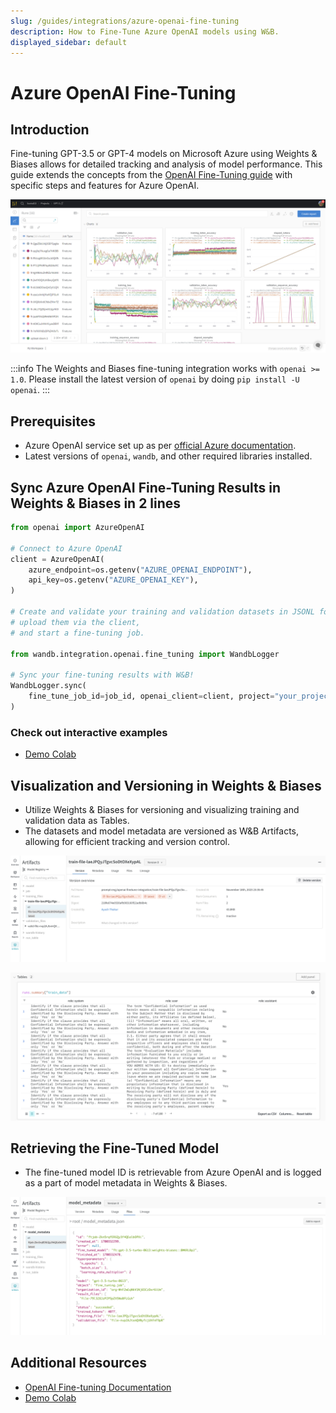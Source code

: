 ```yaml
---
slug: /guides/integrations/azure-openai-fine-tuning
description: How to Fine-Tune Azure OpenAI models using W&B.
displayed_sidebar: default
---
```


# Azure OpenAI Fine-Tuning

## Introduction
Fine-tuning GPT-3.5 or GPT-4 models on Microsoft Azure using Weights & Biases allows for detailed tracking and analysis of model performance. This guide extends the concepts from the [OpenAI Fine-Tuning guide](/guides/integrations/openai) with specific steps and features for Azure OpenAI.

![](/images/integrations/open_ai_auto_scan.png)

:::info
The Weights and Biases fine-tuning integration works with `openai >= 1.0`. Please install the latest version of `openai` by doing `pip install -U openai`.
:::


## Prerequisites
- Azure OpenAI service set up as per [official Azure documentation](https://learn.microsoft.com/en-us/azure/ai-services/openai/tutorials/fine-tune).
- Latest versions of `openai`, `wandb`, and other required libraries installed.

## Sync Azure OpenAI Fine-Tuning Results in Weights & Biases in 2 lines

```python
from openai import AzureOpenAI

# Connect to Azure OpenAI
client = AzureOpenAI(
    azure_endpoint=os.getenv("AZURE_OPENAI_ENDPOINT"),
    api_key=os.getenv("AZURE_OPENAI_KEY"),
)

# Create and validate your training and validation datasets in JSONL format,
# upload them via the client,
# and start a fine-tuning job.

from wandb.integration.openai.fine_tuning import WandbLogger

# Sync your fine-tuning results with W&B!
WandbLogger.sync(
    fine_tune_job_id=job_id, openai_client=client, project="your_project_name"
)
```

### Check out interactive examples

* [Demo Colab](http://wandb.me/azure-openai-colab)

## Visualization and Versioning in Weights & Biases
- Utilize Weights & Biases for versioning and visualizing training and validation data as Tables.
- The datasets and model metadata are versioned as W&B Artifacts, allowing for efficient tracking and version control.

![](/images/integrations/openai_data_artifacts.png)

![](/images/integrations/openai_data_visualization.png)

## Retrieving the Fine-Tuned Model
- The fine-tuned model ID is retrievable from Azure OpenAI and is logged as a part of model metadata in Weights & Biases.

![](/images/integrations/openai_model_metadata.png)

## Additional Resources
- [OpenAI Fine-tuning Documentation](https://platform.openai.com/docs/guides/fine-tuning/)
- [Demo Colab](http://wandb.me/azure-openai-colab)